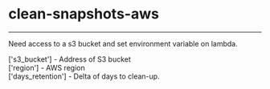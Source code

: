 # clean-snapshots-aws
--- 

Need access to a s3 bucket and set environment variable on lambda.

['s3_bucket'] - Address of S3 bucket  </br>
['region'] - AWS region </br>
['days_retention'] - Delta of days to clean-up. </br>